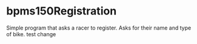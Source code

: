 # bpms150Registration
Simple program that asks a racer to register. Asks for their name and type of bike.
test change